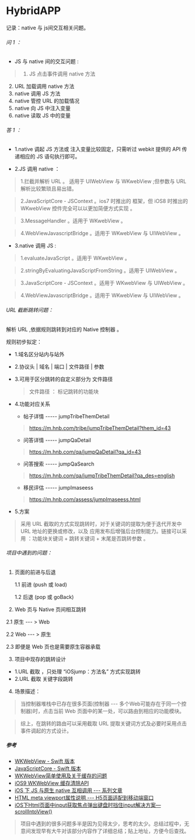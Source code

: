 # HybridAPP
记录：native 与 js间交互相关问题。

###### 问 1 ：

* JS 与 native 间的交互问题 :
> 1. JS 点击事件调用 native 方法
 2. URL 加载调用 native 方法
 3. native 调用 JS 方法
 4. native 管控 URL 的加载情况
 5. native 向 JS 中注入变量
 6. native 读取 JS 中的变量

###### 答 1 ：

* 1.native 调起 JS 方法或 注入变量比较固定，只需听过 webkit 提供的 API 传递相应的 JS 语句执行即可。

* 2.JS 调用 native ：

> 1.拦截并解析 URL 。 适用于 UIWebView 与 WKwebView ;但参数与 URL 解析比较繁琐且易出错。

> 2.JavaScriptCore - JSContext 。ios7 时推出的 框架，但 iOS8 时推出的 WKwebView 控件完全可以以更加简便方式实现 。

> 3.MessageHandler 。适用于 WKwebView 。

> 4.WebViewJavascriptBridge 。适用于 WKwebView 与 UIWebView 。


 * 3.native 调用 JS :

> 1.evaluateJavaScript 。适用于  WKwebView 。

> 2.stringByEvaluatingJavaScriptFromString 。适用于 UIWebView 。

> 3.JavaScriptCore - JSContext 。适用于 WKwebView 与 UIWebView 。

>4.WebViewJavascriptBridge 。适用于 WKwebView 与 UIWebView 。



###### URL 截断跳转问题：

解析 URL ,依据规则跳转到对应的 Native 控制器 。

规则初步拟定：
* 1.域名区分站内与站外

* 2.协议头 | 域名 | 端口  | 文件路径  | 参数

* 3.可用于区分跳转的自定义部分为 文件路径

    > 文件路径 ： 标记跳转的功能块


* 4.功能对应关系

    * 帖子详情 ----- jumpTribeThemDetail
    > https://m.hnb.com/tribe/jumpTribeThemDetail?them_id=43

    * 问答详情 ----- jumpQaDetail
    > https://m.hnb.com/qa/jumpQaDetail?qa_id=43

    * 问答搜索 ----- jumpQaSearch
    > https://m.hnb.com/qa/jumpTribeThemDetail?qa_des=english

    * 移民评估 ----- jumpImaseess
    > https://m.hnb.com/assess/jumpImaseess.html

* 5.方案

> 采用 URL 截取的方式实现跳转时，对于关键词的提取为便于迭代开发中 URL 地址的更换或修改，以及 应用发布后增强后台控制能力。链接可以采用 ：功能块关键词 + 跳转关键词 + 末尾是否跳转参数 。

###### 项目中遇到的问题：

1. 页面的前进与后退

    1.1 前进 (push 或 load)

    1.2 后退 (pop 或 goBack)

2. Web 页与 Native 页间相互跳转

  2.1 原生 --- > Web

  2.2 Web --- > 原生

  2.3 即便是 Web 页也是需要原生容器承载

3. 项目中现存的跳转设计

  * 1.URL 截取 ，只处理 “iOSjump：方法名” 方式实现跳转
  * 2.URL 截取 关键字段跳转


4. 场景描述：

> 当控制器堆栈中已存在很多页面(控制器 --- 多个Web可能存在于同一个控制器)时，点击当前 Web 页面中的某一处，可以路由到相应的功能模块。

> 综上，在跳转的路由可以采用截取 URL 提取关键词方式及必要时采用点击事件调起的方式设计。

##### 参考

* [WKWeb​View - Swift 版本](http://nshipster.cn/wkwebkit/)
* [Java​Script​Core - Swift 版本](http://nshipster.cn/javascriptcore/)
* [WKWebView简单使用及关于缓存的问题](http://www.cnblogs.com/allencelee/p/6709599.html)
* [iOS9 WKWebView 缓存清除API](http://www.jianshu.com/p/186a3b236bc9)
* [iOS 下 JS 与原生 native 互相调用 --- 系列文章](http://www.jianshu.com/p/d19689e0ed83)
* [HTML meta viewport属性说明 --- H5页面适配到移动端窗口](http://www.cnblogs.com/pigtail/archive/2013/03/15/2961631.html)
* [iOS下Html页面中input获取焦点弹出键盘时挡住input解决方案—scrollIntoView()](http://www.cnblogs.com/wx1993/p/6059668.html)

> 项目中遇到的很多问题多半是因为见得太少，思考的太少。总结过程中，无意间发现早有大牛对该部分内容作了详细总结；贴上地址，方便今后查找。
